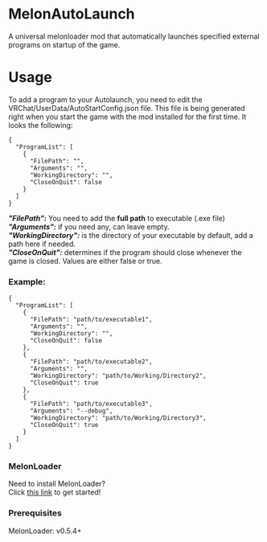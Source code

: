 # MelonAutoLaunch
A universal melonloader mod that automatically launches specified external programs on startup of the game.

# Usage
To add a program to your Autolaunch, you need to edit the VRChat/UserData/AutoStartConfig.json file. This file is being generated right when you start the game with the mod installed for the first time.
It looks the following:
```
{
  "ProgramList": [
    {
      "FilePath": "",
      "Arguments": "",
      "WorkingDirectory": "",
      "CloseOnQuit": false
    }
  ]
}
```
***"FilePath":*** You need to add the **full path** to executable (.exe file) <br>
***"Arguments":*** if you need any, can leave empty.  <br>
***"WorkingDirectory":*** is the directory of your executable by default, add a path here if needed.  <br>
***"CloseOnQuit":*** determines if the program should close whenever the game is closed. Values are either false or true.  <br>

### Example:

```
{
  "ProgramList": [
    {
      "FilePath": "path/to/executable1",
      "Arguments": "",
      "WorkingDirectory": "",
      "CloseOnQuit": false
    },
    {
      "FilePath": "path/to/executable2",
      "Arguments": "",
      "WorkingDirectory": "path/to/Working/Directory2",
      "CloseOnQuit": true
    },
    {
      "FilePath": "path/to/executable3",
      "Arguments": "--debug",
      "WorkingDirectory": "path/to/Working/Directory3",
      "CloseOnQuit": true
    }
  ]
}
```

### MelonLoader
Need to install MelonLoader?<br>
Click [this link](https://melonwiki.xyz/#/?id=automated-installation) to get started!

### Prerequisites
MelonLoader: v0.5.4+<br>
